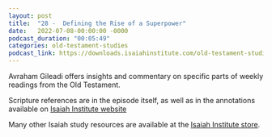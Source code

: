 ```yaml
---
layout: post
title:  "28 -  Defining the Rise of a Superpower"
date:   2022-07-08-00:00:00 -0000
podcast_duration: "00:05:49"
categories: old-testament-studies
podcast_link: https://downloads.isaiahinstitute.com/old-testament-studies/II-OT-28.mp3
---
```

Avraham Gileadi offers insights and commentary on specific parts of weekly readings from the Old Testament.

Scripture references are in the episode itself, as well as in the annotations available on [Isaiah Institute website](https://isaiahinstitute.com/studies-in-the-old-testament/)

Many other Isaiah study resources are available at the [Isaiah Institute store](https://isaiahinstitute.com/store/).